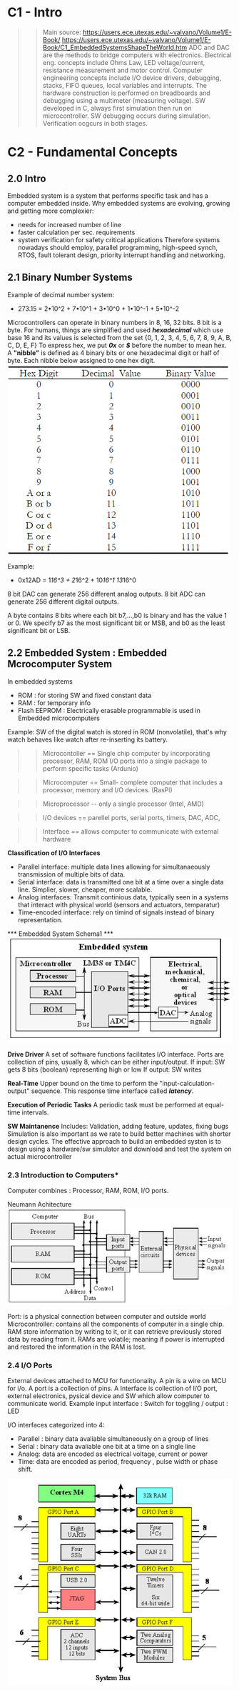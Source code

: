 # C1 - Intro
>> Main source: https://users.ece.utexas.edu/~valvano/Volume1/E-Book/
> https://users.ece.utexas.edu/~valvano/Volume1/E-Book/C1_EmbeddedSystemsShapeTheWorld.htm
ADC and DAC are the methods to bridge computers with electronics.
Electrical eng. concepts include Ohms Law, LED voltage/current, resistance measurement and motor control.
Computer engineering concepts include I/O device drivers, debugging, stacks, FIFO queues, local variables and interrupts.
The hardware construction is performed on breadboards and debugging using a multimeter (measuring voltage).
SW developed in C, always first simulation then run on microcontroller. 
SW debugging occurs during simulation. Verification ocgcurs in both stages.

# C2 - Fundamental Concepts

## 2.0 Intro

Embedded system is a system that performs specific task and has a computer embedded inside.
Why embedded systems are evolving, growing and getting more complexier: 
- needs for increased number of line
- faster calculation  per sec. requirements
- system verification for safety critical applications
Therefore systems nowadays should employ, parallel programming, high-speed synch, RTOS, fault tolerant design, priority interrupt handling and networking.

## 2.1 Binary Number Systems
Example of decimal number system:
- 273.15 = 2•10^2 + 7•10^1 + 3•10^0 + 1•10^-1 + 5•10^-2

Microcontrollers can operate in binary numbers in 8, 16, 32 bits. 8 bit is a byte.
For humans, things are simplified and used ***hexadecimal*** which use base 16 and its values is selected from the set {0, 1, 2, 3, 4, 5, 6, 7, 8, 9, A, B, C, D, E, F}
To express hex, we put ***0x*** or ***$*** before the number to mean hex.
A **"nibble"** is defined as 4 binary bits or one hexadecimal digit or half of byte. Each nibble below assigned to one hex digit.
![alt text](image-31.png)

Example:
- 0x12AD = 1*16^3 + 2*16^2 + 10*16^1 13*16^0

8 bit DAC can generate 256 different analog outputs.
8 bit ADC can generate 256 different digital outputs.

A byte contains 8 bits where each bit b7,...,b0 is binary and has the value 1 or 0. We specify b7 as the most significant bit or MSB, and b0 as the least significant bit or LSB.

## 2.2 Embedded System : Embedded Mcrocomputer System
In embedded systems
- ROM : for storing SW and fixed constant data
- RAM : for temporary info 
- Flash EEPROM : Electrically erasable programmable is used in Embedded microcomputers

Example: SW of the digital watch is stored in ROM (nonvolatile), that's why watch behaves like watch after re-inserting its battery.

>> Microcontoller  == Single chip computer by incorporating processor, RAM, ROM I/O ports into a single package to perform specific tasks (Ardunio)

>> Microcomputer == Small- complete computer that includes a processor, memory and I/O devices. (RasPi)

>> Microprocessor -- only a single processor (Intel, AMD)

>> I/O devices ==  parellel ports, serial ports, timers, DAC, ADC,     

>> Interface == allows computer to communicate with external hardware

**Classification of I/O Interfaces**
- Parallel interface: multiple data lines allowing for simultanaeously transmission of multiple bits of data.
- Serial interface: data is transmitted one bit at a time over a single data line. Simplier, slower, cheaper, more scalable.
- Analog interfaces: Transmit continious data, typically seen in a systems that interact with physical world (sensors and actuators, temparatur)
- Time-encoded interface: rely on timind of signals instead of binary representation.


*** Embedded System Schema1 ***
 ![alt text](image-32.png)


**Drive Driver**
A set of software functions facilitates I/O interface. Ports are collection of pins, usually 8, which can be either input/output.
If input: SW gets 8 bits (boolean) representing high or low
If output: SW writes

**Real-Time**
Upper bound on the time to perform the "input-calculation-output" sequence. This response time interface called ***latency***.

**Execution of Periodic Tasks**
A periodic task must be performed at equal-time intervals.

**SW Maintanence**
Includes: Validation, adding feature, updates, fixing bugs
Simulation is also important as we rate to build better machines with shorter design cycles.
The effective approach to build an embedded systen is to design using a hardware/sw simulator and download and test the system on actual microcontroller


### 2.3 Introduction to Computers*
Computer combines : Processor, RAM, ROM, I/O ports.

Neumann Achitecture
![alt text](image-33.png)

Port: is a physical connection between computer and outside world
Microcontroller: contains all the components of computer in a single chip.
RAM store information by writing to it, or it can retrieve previously stored data by reading from it. RAMs are volatile; meaning if power is interrupted and restored the information in the RAM is lost.


### 2.4 I/O Ports
External devices attached to MCU for functionality.
A pin is a wire on MCU for i/o.
A port is a collection of pins.
A Interface is collection of I/O port, external electronics, pysical device and SW which allow computer to communicate world.
Example input interface : Switch for toggling / output : LED 


I/O interfaces categorized into 4:
- Parallel : binary data avaliable simultaneously on a group of lines 
- Serial : binary data avaliable one bit at a time on a single line
- Analog: data are encoded as electrical voltage, current or power
- Time: data are encoded as period, frequency , pulse width or phase shift.

![alt text](image-34.png)


